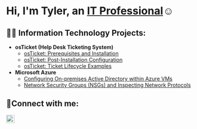 <h1>Hi, I'm Tyler, an <a href="https://linkedin.com/in/tyler-boylan-b41548206">IT Professional</a>☺</h1>

<h2>👨‍💻 Information Technology Projects:</h2>

- <b>osTicket (Help Desk Ticketing System)</b>
  - [osTicket: Prerequisites and Installation](https://github.com/TylerBoylan/osticket-prereqs)
  - [osTicket: Post-Installation Configuration](https://github.com/TylerBoylan/post-install-config)
  - [osTicket: Ticket Lifecycle Examples](https://github.com/TylerBoylan/ticket-lifecycle)
- <b>Microsoft Azure</b>
  - [Configuring On-premises Active Directory within Azure VMs](https://github.com/TylerBoylan/configure-ad)
  - [Network Security Groups (NSGs) and Inspecting Network Protocols](https://github.com/TylerBoylan/azure-network-protocols)

<h2>🤳Connect with me:</h2>


[<img align="left" alt="Josh | LinkedIn" width="22px" src="https://cdn.jsdelivr.net/npm/simple-icons@v3/icons/linkedin.svg" />][linkedin]


[linkedin]: https://linkedin.com/in/tyler-boylan-b41548206

